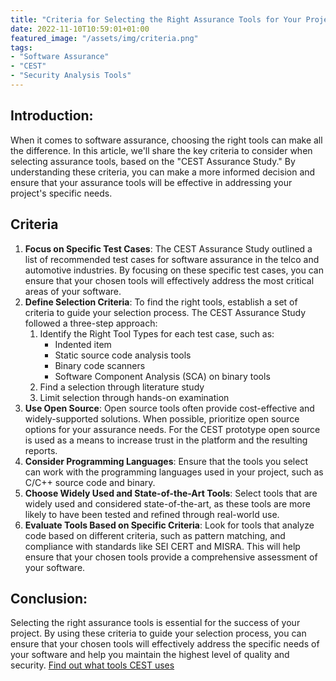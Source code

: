 ```yaml
---
title: "Criteria for Selecting the Right Assurance Tools for Your Project"
date: 2022-11-10T10:59:01+01:00
featured_image: "/assets/img/criteria.png"
tags: 
- "Software Assurance"
- "CEST"
- "Security Analysis Tools"
---
```

## Introduction:
When it comes to software assurance, choosing the right tools can make all the difference. In this article, we'll share the key criteria to consider when selecting assurance tools, based on the "CEST Assurance Study." By understanding these criteria, you can make a more informed decision and ensure that your assurance tools will be effective in addressing your project's specific needs.

## Criteria
1. **Focus on Specific Test Cases**:
  The CEST Assurance Study outlined a list of recommended test cases for software assurance in the telco and automotive industries. By focusing on these specific test cases, you can ensure that your chosen tools will effectively address the most critical areas of your software.
2. **Define Selection Criteria**: To find the right tools, establish a set of criteria to guide your selection process. The CEST Assurance Study followed a three-step approach:
    1. Identify the Right Tool Types for each test case, such as:
        - Indented item
        - Static source code analysis tools
        - Binary code scanners
        - Software Component Analysis (SCA) on binary tools
    2. Find a selection through literature study
    3. Limit selection through hands-on examination
3. **Use Open Source**: Open source tools often provide cost-effective and widely-supported solutions. When possible, prioritize open source options for your assurance needs. For the CEST prototype open source is used as a means to increase trust in the platform and the resulting reports.
4. **Consider Programming Languages**: Ensure that the tools you select can work with the programming languages used in your project, such as C/C++ source code and binary.
5. **Choose Widely Used and State-of-the-Art Tools**: Select tools that are widely used and considered state-of-the-art, as these tools are more likely to have been tested and refined through real-world use.
6. **Evaluate Tools Based on Specific Criteria**: Look for tools that analyze code based on different criteria, such as pattern matching, and compliance with standards like SEI CERT and MISRA. This will help ensure that your chosen tools provide a comprehensive assessment of your software.

## Conclusion:
Selecting the right assurance tools is essential for the success of your project. By using these criteria to guide your selection process, you can ensure that your chosen tools will effectively address the specific needs of your software and help you maintain the highest level of quality and security. [Find out what tools CEST uses](/articles/cest-tools/ )
